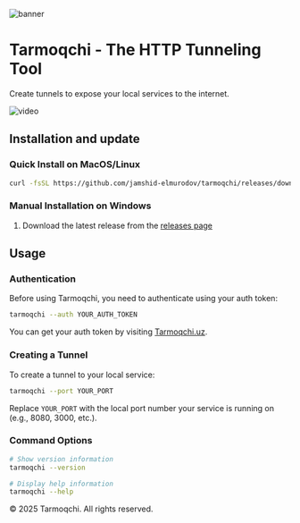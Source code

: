 ![banner](https://pub-4e4118614197441ca01a142347434959.r2.dev/Screenshot%202025-05-03%20at%2001.19.16.png)

# Tarmoqchi - The HTTP Tunneling Tool 

Create tunnels to expose your local services to the internet.

![video](https://pub-4e4118614197441ca01a142347434959.r2.dev/Nomsizdizayn-ezgif.com-video-to-gif-converter.gif)

## Installation and update

### Quick Install on MacOS/Linux

```bash
curl -fsSL https://github.com/jamshid-elmurodov/tarmoqchi/releases/download/Tarmoqchi-1.1.0/install.sh | sudo bash
```

### Manual Installation on Windows

1. Download the latest release from the [releases page]()

## Usage

### Authentication

Before using Tarmoqchi, you need to authenticate using your auth token:

```bash
tarmoqchi --auth YOUR_AUTH_TOKEN
```

You can get your auth token by visiting [Tarmoqchi.uz](https://tarmoqchi.uz/).

### Creating a Tunnel

To create a tunnel to your local service:

```bash
tarmoqchi --port YOUR_PORT
```

Replace `YOUR_PORT` with the local port number your service is running on (e.g., 8080, 3000, etc.).

### Command Options

```bash
# Show version information
tarmoqchi --version

# Display help information
tarmoqchi --help
```
© 2025 Tarmoqchi. All rights reserved.
